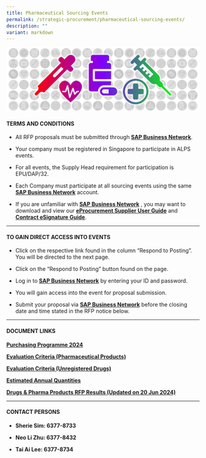 ```yaml
---
title: Pharmaceutical Sourcing Events
permalink: /strategic-procurement/pharmaceutical-sourcing-events/
description: ""
variant: markdown
---
```

![](/images/alps_sourcing_events_pharmaceutical_1920x640_clear.png)

#### TERMS AND CONDITIONS

* All RFP proposals must be submitted through **[SAP Business Network](https://supplier.ariba.com/)**.

* Your company must be registered in Singapore to participate in ALPS events.

*  For all events, the Supply Head requirement for participation is EPU/DAP/32.

*  Each Company must participate at all sourcing events using the same **[SAP Business Network](https://supplier.ariba.com/)** account.

* If you are unfamiliar with **[SAP Business Network](https://supplier.ariba.com/)** , you may want to download and view our **[eProcurement Supplier User Guide](https://for.sg/alps-eprocurement-supplier-user-guide)** and **[Contract eSignature Guide](/files/Sourcing%20Events/contract_esignature_guide_v1_2.pdf)**.

____________________________________________________________

#### TO GAIN DIRECT ACCESS INTO EVENTS

* Click on the respective link found in the column “Respond to Posting”. You will be directed to the next page.

* Click on the “Respond to Posting” button found on the page.

* Log in to **[SAP Business Network](https://supplier.ariba.com/)** by entering your ID and password.

* You will gain access into the event for proposal submission.

* Submit your proposal via **[SAP Business Network](https://supplier.ariba.com/)** before the closing date and time stated in the RFP notice below.

____________________________________________________________

#### DOCUMENT LINKS

**[Purchasing Programme 2024](/files/Pharma%20Sourcing%20Events/alps_purchasing_programme_2024.pdf)**

**[Evaluation Criteria (Pharmaceutical Products)](/files/Pharma%20Sourcing%20Events/evaluation_criteria_for_pharma_products.pdf)**

**[Evaluation Criteria (Unregistered Drugs)](/files/Pharma%20Sourcing%20Events/evaluation_criteria_for_unregistered_drugs.pdf)**

**[Estimated Annual Quantities](/files/Pharma%20Sourcing%20Events/estimated_annual_quantities_of_pharma_products.pdf)**

**[Drugs &amp; Pharma Products RFP Results (Updated on 20 Jun 2024)](/files/Pharma%20Sourcing%20Events/2024_jun_20_alps_pharma_rfp_results.pdf)**

____________________________________________________________

#### CONTACT PERSONS

* **Sherie Sim: 6377-8733**

* **Neo Li Zhu: 6377-8432**

* **Tai Ai Lee: 6377-8734**